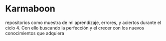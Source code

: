# Karmaboon
repositorios como muestra de mi aprendizaje, errores, y aciertos durante el ciclo 4. Con ello buscando la perfección y el crecer con los nuevos conocimientos que adquiera
